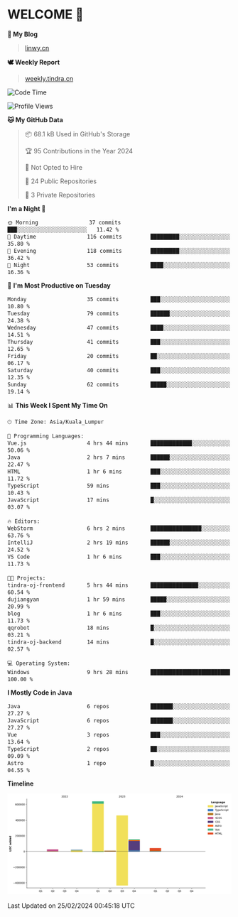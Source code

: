 # WELCOME 👋

**🐶 My Blog**
> [linwy.cn](linwy.cn)

**🕊️ Weekly Report**
> [weekly.tindra.cn](weekly.tindra.cn)
<!--START_SECTION:waka-->
![Code Time](http://img.shields.io/badge/Code%20Time-840%20hrs%2024%20mins-blue)

![Profile Views](http://img.shields.io/badge/Profile%20Views-0-blue)

**🐱 My GitHub Data** 

> 📦 68.1 kB Used in GitHub's Storage 
 > 
> 🏆 95 Contributions in the Year 2024
 > 
> 🚫 Not Opted to Hire
 > 
> 📜 24 Public Repositories 
 > 
> 🔑 3 Private Repositories 
 > 
**I'm a Night 🦉** 

```text
🌞 Morning                37 commits          ███░░░░░░░░░░░░░░░░░░░░░░   11.42 % 
🌆 Daytime                116 commits         █████████░░░░░░░░░░░░░░░░   35.80 % 
🌃 Evening                118 commits         █████████░░░░░░░░░░░░░░░░   36.42 % 
🌙 Night                  53 commits          ████░░░░░░░░░░░░░░░░░░░░░   16.36 % 
```
📅 **I'm Most Productive on Tuesday** 

```text
Monday                   35 commits          ███░░░░░░░░░░░░░░░░░░░░░░   10.80 % 
Tuesday                  79 commits          ██████░░░░░░░░░░░░░░░░░░░   24.38 % 
Wednesday                47 commits          ████░░░░░░░░░░░░░░░░░░░░░   14.51 % 
Thursday                 41 commits          ███░░░░░░░░░░░░░░░░░░░░░░   12.65 % 
Friday                   20 commits          ██░░░░░░░░░░░░░░░░░░░░░░░   06.17 % 
Saturday                 40 commits          ███░░░░░░░░░░░░░░░░░░░░░░   12.35 % 
Sunday                   62 commits          █████░░░░░░░░░░░░░░░░░░░░   19.14 % 
```


📊 **This Week I Spent My Time On** 

```text
🕑︎ Time Zone: Asia/Kuala_Lumpur

💬 Programming Languages: 
Vue.js                   4 hrs 44 mins       █████████████░░░░░░░░░░░░   50.06 % 
Java                     2 hrs 7 mins        ██████░░░░░░░░░░░░░░░░░░░   22.47 % 
HTML                     1 hr 6 mins         ███░░░░░░░░░░░░░░░░░░░░░░   11.72 % 
TypeScript               59 mins             ███░░░░░░░░░░░░░░░░░░░░░░   10.43 % 
JavaScript               17 mins             █░░░░░░░░░░░░░░░░░░░░░░░░   03.07 % 

🔥 Editors: 
WebStorm                 6 hrs 2 mins        ████████████████░░░░░░░░░   63.76 % 
IntelliJ                 2 hrs 19 mins       ██████░░░░░░░░░░░░░░░░░░░   24.52 % 
VS Code                  1 hr 6 mins         ███░░░░░░░░░░░░░░░░░░░░░░   11.73 % 

🐱‍💻 Projects: 
tindra-oj-frontend       5 hrs 44 mins       ███████████████░░░░░░░░░░   60.54 % 
dujiangyan               1 hr 59 mins        █████░░░░░░░░░░░░░░░░░░░░   20.99 % 
blog                     1 hr 6 mins         ███░░░░░░░░░░░░░░░░░░░░░░   11.73 % 
qqrobot                  18 mins             █░░░░░░░░░░░░░░░░░░░░░░░░   03.21 % 
tindra-oj-backend        14 mins             █░░░░░░░░░░░░░░░░░░░░░░░░   02.57 % 

💻 Operating System: 
Windows                  9 hrs 28 mins       █████████████████████████   100.00 % 
```

**I Mostly Code in Java** 

```text
Java                     6 repos             ███████░░░░░░░░░░░░░░░░░░   27.27 % 
JavaScript               6 repos             ███████░░░░░░░░░░░░░░░░░░   27.27 % 
Vue                      3 repos             ███░░░░░░░░░░░░░░░░░░░░░░   13.64 % 
TypeScript               2 repos             ██░░░░░░░░░░░░░░░░░░░░░░░   09.09 % 
Astro                    1 repo              █░░░░░░░░░░░░░░░░░░░░░░░░   04.55 % 
```



**Timeline**

![Lines of Code chart](https://raw.githubusercontent.com/rieraa/rieraa/main/assets/bar_graph.png)


 Last Updated on 25/02/2024 00:45:18 UTC
<!--END_SECTION:waka-->
